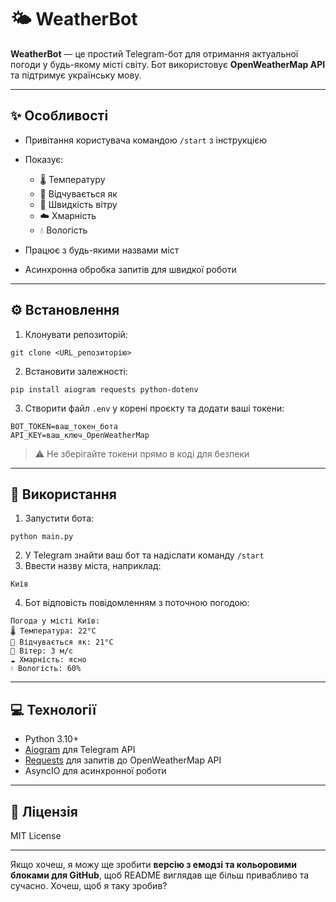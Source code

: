# 🌤️ WeatherBot

**WeatherBot** — це простий Telegram-бот для отримання актуальної погоди у будь-якому місті світу. Бот використовує **OpenWeatherMap API** та підтримує українську мову.

---

## ✨ Особливості

* Привітання користувача командою `/start` з інструкцією
* Показує:

  * 🌡️ Температуру
  * 🤔 Відчувається як
  * 💨 Швидкість вітру
  * ☁️ Хмарність
  * 💧 Вологість
* Працює з будь-якими назвами міст
* Асинхронна обробка запитів для швидкої роботи

---

## ⚙️ Встановлення

1. Клонувати репозиторій:

```
git clone <URL_репозиторію>
```

2. Встановити залежності:

```
pip install aiogram requests python-dotenv
```

3. Створити файл `.env` у корені проєкту та додати ваші токени:

```
BOT_TOKEN=ваш_токен_бота
API_KEY=ваш_ключ_OpenWeatherMap
```

> ⚠️ Не зберігайте токени прямо в коді для безпеки

---

## 📝 Використання

1. Запустити бота:

```
python main.py
```

2. У Telegram знайти ваш бот та надіслати команду `/start`
3. Ввести назву міста, наприклад:

```
Київ
```

4. Бот відповість повідомленням з поточною погодою:

```
Погода у місті Київ:
🌡️ Температура: 22°C
🤔 Відчувається як: 21°C
💨 Вітер: 3 м/с
☁️ Хмарність: ясно
💧 Вологість: 60%
```

---

## 💻 Технології

* Python 3.10+
* [Aiogram](https://docs.aiogram.dev/) для Telegram API
* [Requests](https://docs.python-requests.org/) для запитів до OpenWeatherMap API
* AsyncIO для асинхронної роботи

---

## 📄 Ліцензія

MIT License

---

Якщо хочеш, я можу ще зробити **версію з емодзі та кольоровими блоками для GitHub**, щоб README виглядав ще більш привабливо та сучасно. Хочеш, щоб я таку зробив?
